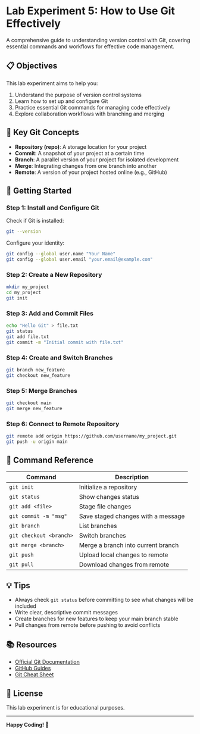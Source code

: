 # Lab Experiment 5: How to Use Git Effectively

A comprehensive guide to understanding version control with Git, covering essential commands and workflows for effective code management.

## 📋 Objectives

This lab experiment aims to help you:

1. Understand the purpose of version control systems
2. Learn how to set up and configure Git
3. Practice essential Git commands for managing code effectively
4. Explore collaboration workflows with branching and merging

## 🔑 Key Git Concepts

- **Repository (repo)**: A storage location for your project
- **Commit**: A snapshot of your project at a certain time
- **Branch**: A parallel version of your project for isolated development
- **Merge**: Integrating changes from one branch into another
- **Remote**: A version of your project hosted online (e.g., GitHub)

## 🚀 Getting Started

### Step 1: Install and Configure Git

Check if Git is installed:
```bash
git --version
```

Configure your identity:
```bash
git config --global user.name "Your Name"
git config --global user.email "your.email@example.com"
```

### Step 2: Create a New Repository

```bash
mkdir my_project
cd my_project
git init
```

### Step 3: Add and Commit Files

```bash
echo "Hello Git" > file.txt
git status
git add file.txt
git commit -m "Initial commit with file.txt"
```

### Step 4: Create and Switch Branches

```bash
git branch new_feature
git checkout new_feature
```

### Step 5: Merge Branches

```bash
git checkout main
git merge new_feature
```

### Step 6: Connect to Remote Repository

```bash
git remote add origin https://github.com/username/my_project.git
git push -u origin main
```

## 📖 Command Reference

| Command | Description |
|---------|-------------|
| `git init` | Initialize a repository |
| `git status` | Show changes status |
| `git add <file>` | Stage file changes |
| `git commit -m "msg"` | Save staged changes with a message |
| `git branch` | List branches |
| `git checkout <branch>` | Switch branches |
| `git merge <branch>` | Merge a branch into current branch |
| `git push` | Upload local changes to remote |
| `git pull` | Download changes from remote |

## 💡 Tips

- Always check `git status` before committing to see what changes will be included
- Write clear, descriptive commit messages
- Create branches for new features to keep your main branch stable
- Pull changes from remote before pushing to avoid conflicts

## 📚 Resources

- [Official Git Documentation](https://git-scm.com/doc)
- [GitHub Guides](https://guides.github.com/)
- [Git Cheat Sheet](https://training.github.com/downloads/github-git-cheat-sheet/)

## 📝 License

This lab experiment is for educational purposes.

---

**Happy Coding! 🎉**
